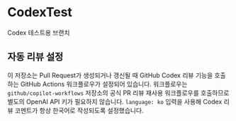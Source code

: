 # CodexTest
Codex 테스트용 브랜치

## 자동 리뷰 설정

이 저장소는 Pull Request가 생성되거나 갱신될 때 GitHub Codex 리뷰 기능을 호출하는 GitHub Actions 워크플로우가 설정되어 있습니다. 워크플로우는 `github/copilot-workflows` 저장소의 공식 PR 리뷰 재사용 워크플로우를 호출하므로 별도의 OpenAI API 키가 필요하지 않습니다. `language: ko` 입력을 사용해 Codex 리뷰 코멘트가 항상 한국어로 작성되도록 설정했습니다.
